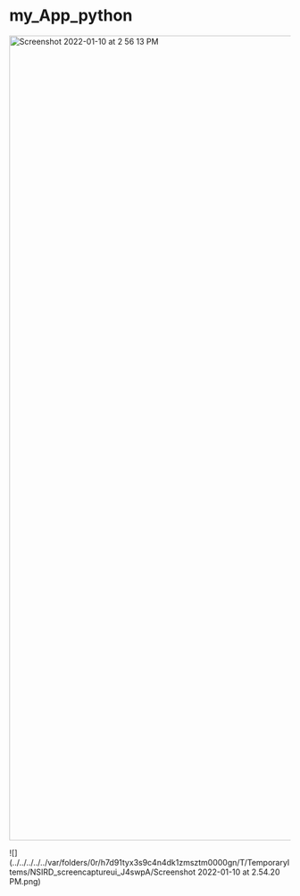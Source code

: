 # my_App_python

<img width="1440" alt="Screenshot 2022-01-10 at 2 56 13 PM" src="https://user-images.githubusercontent.com/74289654/148743427-b676bfda-8abc-4970-8c6f-96ed1d78b1f6.png">

![](../../../../../var/folders/0r/h7d91tyx3s9c4n4dk1zmsztm0000gn/T/TemporaryItems/NSIRD_screencaptureui_J4swpA/Screenshot 2022-01-10 at 2.54.20 PM.png)

